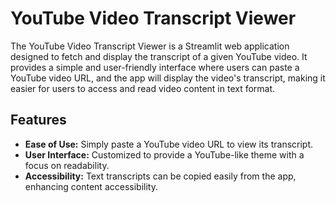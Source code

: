# YouTube Video Transcript Viewer

The YouTube Video Transcript Viewer is a Streamlit web application designed to fetch and display the transcript of a given YouTube video. It provides a simple and user-friendly interface where users can paste a YouTube video URL, and the app will display the video's transcript, making it easier for users to access and read video content in text format.

## Features

- **Ease of Use:** Simply paste a YouTube video URL to view its transcript.
- **User Interface:** Customized to provide a YouTube-like theme with a focus on readability.
- **Accessibility:** Text transcripts can be copied easily from the app, enhancing content accessibility.
